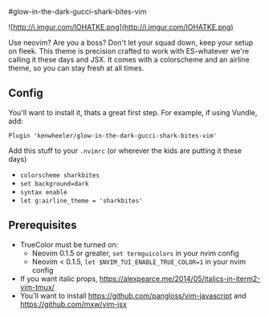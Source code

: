 #glow-in-the-dark-gucci-shark-bites-vim

![http://i.imgur.com/IOHATKE.png](http://i.imgur.com/IOHATKE.png)

Use neovim? Are you a boss? Don't let your squad down, keep your setup on fleek. This theme is precision crafted to work with ES-whatever we're calling it these days and JSX. It comes with a colorscheme and an airline theme, so you can stay fresh at all times.

## Config

You'll want to install it, thats a great first step. For example, if using Vundle, add:

`Plugin 'kenwheeler/glow-in-the-dark-gucci-shark-bites-vim'`

Add this stuff to your `.nvimrc` (or wherever the kids are putting it these days)

- `colorscheme sharkbites`
- `set background=dark`
- `syntax enable`
- `let g:airline_theme = 'sharkbites'`

## Prerequisites

- TrueColor must be turned on:
  - Neovim 0.1.5 or greater, `set termguicolors` in your nvim config
  - Neovim < 0.1.5, `let $NVIM_TUI_ENABLE_TRUE_COLOR=1` in your nvim config
- If you want italic props, https://alexpearce.me/2014/05/italics-in-iterm2-vim-tmux/
- You'll want to install https://github.com/pangloss/vim-javascript and https://github.com/mxw/vim-jsx
